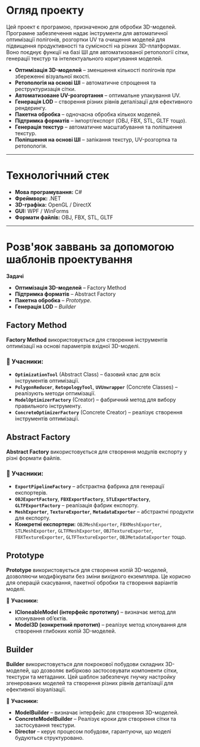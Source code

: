 # Огляд проекту
Цей проект є програмою, призначеною для обробки 3D-моделей. Програмне забезпечення надає інструменти для автоматичної оптимізації полігонів, розгортки UV та очищення моделей для підвищення продуктивності та сумісності на різних 3D-платформах. Воно поєднує функції на базі ШІ для автоматизованої ретопології сітки, генерації текстур та інтелектуального коригування моделей.
- **Оптимізація 3D-моделей** – зменшення кількості полігонів при збереженні візуальної якості.
- **Ретопологія на основі ШІ** – автоматичне спрощення та реструктуризація сітки.
- **Автоматизоване UV-розгортання** – оптимальне упакування UV.
- **Генерація LOD** – створення різних рівнів деталізації для ефективного рендерингу.
- **Пакетна обробка** – одночасна обробка кількох моделей.
- **Підтримка форматів** – імпорт/експорт (OBJ, FBX, STL, GLTF тощо).
- **Генерація текстур** – автоматичне масштабування та поліпшення текстур.
- **Поліпшення на основі ШІ** – запікання текстур, UV-розгортка та ретопологія.

---

# Технологічний стек
- **Мова програмування:** C#
- **Фреймворк:** .NET
- **3D-графіка:** OpenGL / DirectX
- **GUI:** WPF / WinForms
- **Формати файлів:** OBJ, FBX, STL, GLTF

---

# Розв'яок заввань за допомогою шаблонів проектування
**Задачі**
- **Оптимізація 3D-моделей** – Factory Method
- **Підтримка форматів** – Abstract Factory
- **Пакетна обробка** – *Prototype*.
- **Генерація LOD** – *Builder*


## Factory Method
**Factory Method** використовується для створення інструментів оптимізації на основі параметрів вхідної 3D-моделі.

### 🔹 Учасники:
- **`OptimizationTool`** (Abstract Class) – базовий клас для всіх інструментів оптимізації.
- **`PolygonReducer`**, **`RetopologyTool`**, **`UVUnwrapper`** (Concrete Classes) – реалізують методи оптимізації.
- **`ModelOptimizerFactory`** (Creator) – фабричний метод для вибору правильного інструменту.
- **`ConcreteOptimizerFactory`** (Concrete Creator) – реалізує створення інструментів оптимізації.

## Abstract Factory
**Abstract Factory** використовується для створення модулів експорту у різні формати файлів.

### 🔹 Учасники:
- **`ExportPipelineFactory`** – абстрактна фабрика для генерації експортерів.
- **`OBJExportFactory`**, **`FBXExportFactory`**, **`STLExportFactory`**, **`GLTFExportFactory`** – реалізація фабрик експорту.
- **`MeshExporter`**, **`TextureExporter`**, **`MetadataExporter`** – абстрактні продукти для експорту.
- **Конкретні експортери:** `OBJMeshExporter`, `FBXMeshExporter`, `STLMeshExporter`, `GLTFMeshExporter`, `OBJTextureExporter`, `FBXTextureExporter`, `GLTFTextureExporter`, `OBJMetadataExporter` тощо.

## **Prototype**
**Prototype** використовується для створення копій 3D-моделей, дозволяючи модифікувати без зміни вихідного екземпляра. Це корисно для операцій скасування, пакетної обробки та створення варіантів моделі.

🔹 **Учасники:**
- **ICloneableModel (інтерфейс прототипу)** – визначає метод для клонування об’єктів.
- **Model3D (конкретний прототип)** – реалізує метод клонування для створення глибоких копій 3D-моделей.

## **Builder**
**Builder** використовується для покрокової побудови складних 3D-моделей, що дозволяє вибірково застосовувати компоненти сітки, текстури та метаданих. Цей шаблон забезпечує гнучку настройку згенерованих моделей та створення різних рівнів деталізації для ефективної візуалізації.

🔹 **Учасники:**
- **ModelBuilder** – визначає інтерфейс для створення 3D-моделей.
- **ConcreteModelBuilder** – Реалізує кроки для створення сітки та застосування текстури.
- **Director** – керує процесом побудови, гарантуючи, що моделі будуються структуровано.
